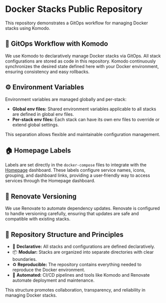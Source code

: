 # Docker Stacks Public Repository

This repository demonstrates a GitOps workflow for managing Docker stacks using Komodo.

## 🚀 GitOps Workflow with Komodo

We use Komodo to declaratively manage Docker stacks via GitOps. All stack configurations are stored as code in this repository. Komodo continuously synchronizes the desired state defined here with your Docker environment, ensuring consistency and easy rollbacks.

## ⚙️ Environment Variables

Environment variables are managed globally and per-stack:

- **Global env files:** Shared environment variables applicable to all stacks are defined in global env files.
- **Per-stack env files:** Each stack can have its own env files to override or extend global settings.

This separation allows flexible and maintainable configuration management.

## 🏠 Homepage Labels

Labels are set directly in the `docker-compose` files to integrate with the [Homepage](https://gethomepage.dev/) dashboard. These labels configure service names, icons, grouping, and dashboard links, providing a user‑friendly way to access services through the Homepage dashboard.

## 🔄 Renovate Versioning

We use Renovate to automate dependency updates. Renovate is configured to handle versioning carefully, ensuring that updates are safe and compatible with existing stacks.

## 📂 Repository Structure and Principles

- 📝 **Declarative:** All stacks and configurations are defined declaratively.
- 📦 **Modular:** Stacks are organized into separate directories with clear boundaries.
- ♻️ **Reproducible:** The repository contains everything needed to reproduce the Docker environment.
- 🤖 **Automated:** CI/CD pipelines and tools like Komodo and Renovate automate deployment and maintenance.

This structure promotes collaboration, transparency, and reliability in managing Docker stacks.